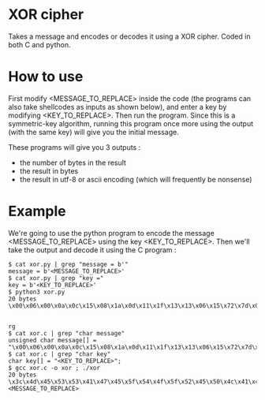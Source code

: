 # XOR cipher

Takes a message and encodes or decodes it using a XOR cipher. Coded in both C and python.

# How to use

First modify <MESSAGE_TO_REPLACE> inside the code (the programs can also take shellcodes as inputs as shown below), and enter a key by modifying <KEY_TO_REPLACE>. Then run the program. Since this is a symmetric-key algorithm, running this program once more using the output (with the same key) will give you the initial message.

These programs will give you 3 outputs : 
- the number of bytes in the result
- the result in bytes 
- the result in utf-8 or ascii encoding (which will frequently be nonsense)

# Example

We're going to use the python program to encode the message <MESSAGE_TO_REPLACE> using the key <KEY_TO_REPLACE>. Then we'll take the output and decode it using the C program :

```
$ cat xor.py | grep "message = b'"
message = b'<MESSAGE_TO_REPLACE>'
$ cat xor.py | grep "key ="
key = b'<KEY_TO_REPLACE>'
$ python3 xor.py
20 bytes
\x00\x06\x00\x0a\x0c\x15\x08\x1a\x0d\x11\x1f\x13\x13\x06\x15\x72\x7d\x08\x00\x67


rg
$ cat xor.c | grep "char message"
unsigned char message[] =  "\x00\x06\x00\x0a\x0c\x15\x08\x1a\x0d\x11\x1f\x13\x13\x06\x15\x72\x7d\x08\x00\x67";
$ cat xor.c | grep "char key" 
char key[] = "<KEY_TO_REPLACE>";
$ gcc xor.c -o xor ; ./xor 
20 bytes
\x3c\x4d\x45\x53\x53\x41\x47\x45\x5f\x54\x4f\x5f\x52\x45\x50\x4c\x41\x43\x45\x3e
<MESSAGE_TO_REPLACE>
```
